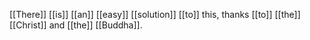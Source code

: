 
[[There]] [[is]] [[an]] [[easy]] [[solution]] [[to]] this, thanks [[to]] [[the]] [[Christ]] and [[the]] [[Buddha]].